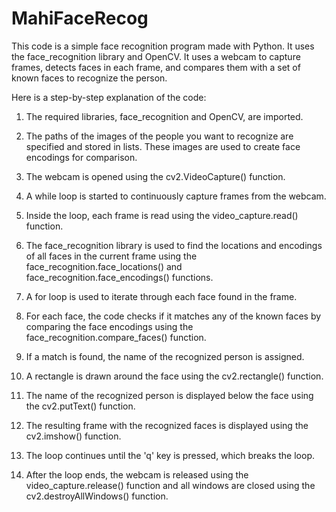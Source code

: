 # MahiFaceRecog
This code is a simple face recognition program made with Python. It uses the face_recognition library and OpenCV. It uses a webcam to capture frames, detects faces in each frame, and compares them with a set of known faces to recognize the person. 
 
Here is a step-by-step explanation of the code: 
 
1. The required libraries, face_recognition and OpenCV, are imported. 
 
2. The paths of the images of the people you want to recognize are specified and stored in lists. These images are used to create face encodings for comparison. 
 
3. The webcam is opened using the cv2.VideoCapture() function. 
 
4. A while loop is started to continuously capture frames from the webcam. 
 
5. Inside the loop, each frame is read using the video_capture.read() function. 
 
6. The face_recognition library is used to find the locations and encodings of all faces in the current frame using the face_recognition.face_locations() and face_recognition.face_encodings() functions. 
 
7. A for loop is used to iterate through each face found in the frame. 
 
8. For each face, the code checks if it matches any of the known faces by comparing the face encodings using the face_recognition.compare_faces() function. 
 
9. If a match is found, the name of the recognized person is assigned. 
 
10. A rectangle is drawn around the face using the cv2.rectangle() function. 
 
11. The name of the recognized person is displayed below the face using the cv2.putText() function. 
 
12. The resulting frame with the recognized faces is displayed using the cv2.imshow() function. 
 
13. The loop continues until the 'q' key is pressed, which breaks the loop. 
 
14. After the loop ends, the webcam is released using the video_capture.release() function and all windows are closed using the cv2.destroyAllWindows() function.
